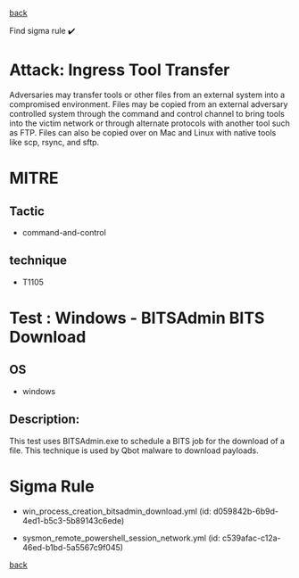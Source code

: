 
[back](../index.md)

Find sigma rule :heavy_check_mark: 

# Attack: Ingress Tool Transfer 

Adversaries may transfer tools or other files from an external system into a compromised environment. Files may be copied from an external adversary controlled system through the command and control channel to bring tools into the victim network or through alternate protocols with another tool such as FTP. Files can also be copied over on Mac and Linux with native tools like scp, rsync, and sftp.

# MITRE
## Tactic
  - command-and-control


## technique
  - T1105


# Test : Windows - BITSAdmin BITS Download
## OS
  - windows


## Description:
This test uses BITSAdmin.exe to schedule a BITS job for the download of a file.
This technique is used by Qbot malware to download payloads.


# Sigma Rule
 - win_process_creation_bitsadmin_download.yml (id: d059842b-6b9d-4ed1-b5c3-5b89143c6ede)

 - sysmon_remote_powershell_session_network.yml (id: c539afac-c12a-46ed-b1bd-5a5567c9f045)



[back](../index.md)
